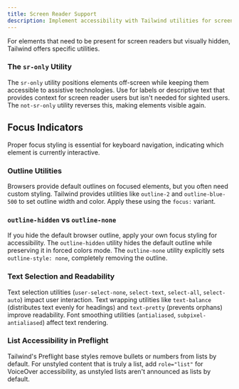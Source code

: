 ```yaml
---
title: Screen Reader Support
description: Implement accessibility with Tailwind utilities for screen readers, focus indicators, and text selection.
---
```


For elements that need to be present for screen readers but visually hidden, Tailwind offers specific utilities.

### The `sr-only` Utility

The `sr-only` utility positions elements off-screen while keeping them accessible to assistive technologies. Use for labels or descriptive text that provides context for screen reader users but isn't needed for sighted users. The `not-sr-only` utility reverses this, making elements visible again.

## Focus Indicators

Proper focus styling is essential for keyboard navigation, indicating which element is currently interactive.

### Outline Utilities

Browsers provide default outlines on focused elements, but you often need custom styling. Tailwind provides utilities like `outline-2` and `outline-blue-500` to set outline width and color. Apply these using the `focus:` variant.

### `outline-hidden` vs `outline-none`

If you hide the default browser outline, apply your own focus styling for accessibility. The `outline-hidden` utility hides the default outline while preserving it in forced colors mode. The `outline-none` utility explicitly sets `outline-style: none`, completely removing the outline.

### Text Selection and Readability

Text selection utilities (`user-select-none`, `select-text`, `select-all`, `select-auto`) impact user interaction. Text wrapping utilities like `text-balance` (distributes text evenly for headings) and `text-pretty` (prevents orphans) improve readability. Font smoothing utilities (`antialiased`, `subpixel-antialiased`) affect text rendering.

### List Accessibility in Preflight

Tailwind's Preflight base styles remove bullets or numbers from lists by default. For unstyled content that is truly a list, add `role="list"` for VoiceOver accessibility, as unstyled lists aren't announced as lists by default.

